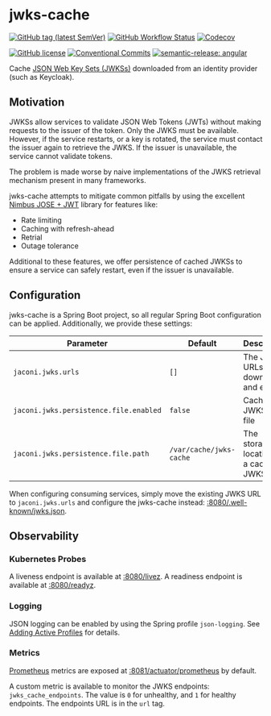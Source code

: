 # jwks-cache

[![GitHub tag (latest SemVer)](https://img.shields.io/github/v/tag/jaconi-io/jwks-cache?label=Image&style=for-the-badge)](https://github.com/jaconi-io/jwks-cache/pkgs/container/jwks-cache)
[![GitHub Workflow Status](https://img.shields.io/github/actions/workflow/status/jaconi-io/jwks-cache/ci.yaml?branch=main&style=for-the-badge)](https://github.com/jaconi-io/jwks-cache/actions/workflows/ci.yaml)
[![Codecov](https://img.shields.io/codecov/c/github/jaconi-io/jwks-cache?style=for-the-badge)](https://codecov.io/gh/jaconi-io/jwks-cache)

[![GitHub license](https://img.shields.io/github/license/jaconi-io/jwks-cache?style=for-the-badge)](https://github.com/jaconi-io/jwks-cache/blob/main/LICENSE)
[![Conventional Commits](https://img.shields.io/badge/Conventional%20Commits-1.0.0-%23FE5196?logo=conventionalcommits&logoColor=white&style=for-the-badge)](https://conventionalcommits.org)
[![semantic-release: angular](https://img.shields.io/badge/semantic--release-angular-e10079?logo=semantic-release&style=for-the-badge)](https://github.com/semantic-release/semantic-release)

Cache [JSON Web Key Sets (JWKSs)][1] downloaded from an identity provider (such as Keycloak).

## Motivation

JWKSs allow services to validate JSON Web Tokens (JWTs) without making requests to the issuer of the token. Only the
JWKS must be available. However, if the service restarts, or a key is rotated, the service must contact the issuer again
to retrieve the JWKS. If the issuer is unavailable, the service cannot validate tokens.

The problem is made worse by naive implementations of the JWKS retrieval mechanism present in many frameworks.

jwks-cache attempts to mitigate common pitfalls by using the excellent [Nimbus JOSE + JWT][2] library for features
like:

* Rate limiting
* Caching with refresh-ahead
* Retrial
* Outage tolerance

Additional to these features, we offer persistence of cached JWKSs to ensure a service can safely restart, even if the
issuer is unavailable.

## Configuration

jwks-cache is a Spring Boot project, so all regular Spring Boot configuration can be applied. Additionally, we provide
these settings:

| Parameter                              | Default                 | Description                            | Example                                         |
|----------------------------------------|-------------------------|----------------------------------------|-------------------------------------------------|
| `jaconi.jwks.urls`                     | `[]`                    | The JWKS URLs to download and expose   | `["https://example.com/.well-known/jwks.json"]` |
| `jaconi.jwks.persistence.file.enabled` | `false`                 | Cache a JWKS as file                   | `true`                                          |
| `jaconi.jwks.persistence.file.path`    | `/var/cache/jwks-cache` | The storage location for a cached JWKS | `/mnt/volume/cache`                             |

When configuring consuming services, simply move the existing JWKS URL to `jaconi.jwks.urls` and configure the
jwks-cache instead: [:8080/.well-known/jwks.json](http://localhost:8080/.well-known/jwks.json).

## Observability

### Kubernetes Probes

A liveness endpoint is available at [:8080/livez](http://localhost:8080/livez). A readiness endpoint is available at
[:8080/readyz](http://localhost:8080/readyz).

### Logging

JSON logging can be enabled by using the Spring profile `json-logging`. See [Adding Active Profiles][3] for details.

### Metrics

[Prometheus][4] metrics are exposed at [:8081/actuator/prometheus](http://localhost:8081/actuator/prometheus) by
default.

A custom metric is available to monitor the JWKS endpoints: `jwks_cache_endpoints`. The value is `0` for unhealthy, and
`1` for healthy endpoints. The endpoints URL is in the `url` tag.

[1]: <https://datatracker.ietf.org/doc/html/rfc7517#section-5> "RFC 7571"
[2]: <https://connect2id.com/products/nimbus-jose-jwt> "Nimbus JOSE + JWT"
[3]: <https://docs.spring.io/spring-boot/docs/3.1.3/reference/html/features.html#features.profiles.adding-active-profiles> "Adding Active Profiles"
[4]: <https://prometheus.io> "Prometheus"
